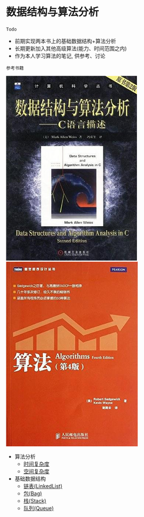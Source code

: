 数据结构与算法分析
======================
`Todo`
- 前期实现两本书上的基础数据结构+算法分析
- 长期更新加入其他高级算法(能力、时间范围之内)
- 作为本人学习算法的笔记, 供参考、讨论

`参考书籍`

![数据结构与算法分析](./res/img/DataStructure.jpg) ![算法4e](./res/img/Algorithms.jpg)

- 算法分析
    - [时间复杂度]()
    - [空间复杂度]()
- 基础数据结构
    - [链表(LinkedList)](./docs/LinkedList.md)
    - [包(Bag)](./docs/Bag.md)
    - [栈(Stack)](./docs/Stack.md)
    - [队列(Queue)](.docs/Queue.md)
